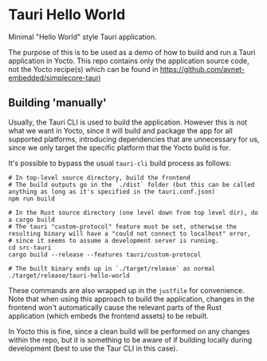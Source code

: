 # Tauri Hello World

Minimal "Hello World" style Tauri application.

The purpose of this is to be used as a demo of how to build and run a Tauri application in Yocto.
This repo contains only the application source code, not the Yocto recipe(s) which can be found in
https://github.com/avnet-embedded/simplecore-tauri

## Building 'manually'

Usually, the Tauri CLI is used to build the application. However this is not what we want in Yocto,
since it will build and package the app for all supported platforms, introducing dependencies that
are unnecessary for us, since we only target the specific platform that the Yocto build is for.

It's possible to bypass the usual `tauri-cli` build process as follows:

```
# In top-level source directory, build the frontend
# The build outputs go in the `./dist` folder (but this can be called anything as long as it's specified in the tauri.conf.json)
npm run build

# In the Rust source directory (one level down from top level dir), do a cargo build
# The tauri "custom-protocol" feature must be set, otherwise the resulting binary will have a "could not connect to localhost" error,
# since it seems to assume a development server is running.
cd src-tauri
cargo build --release --features tauri/custom-protocol

# The built binary ends up in `./target/release` as normal
./target/release/tauri-hello-world
```

These commands are also wrapped up in the `justfile` for convenience. Note that when using this
approach to build the application, changes in the frontend won't automatically cause the relevant
parts of the Rust application (which embeds the frontend assets) to be rebuilt.

In Yocto this is fine, since a clean build will be performed on any changes within the repo, but it
is something to be aware of if building locally during development (best to use the Taur CLI in
this case).
